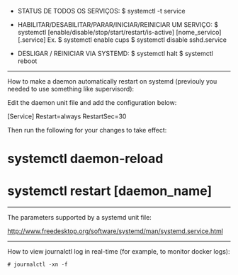 - STATUS DE TODOS OS SERVIÇOS:
    $ systemctl -t service

- HABILITAR/DESABILITAR/PARAR/INICIAR/REINICIAR UM SERVIÇO:
    $ systemctl [enable/disable/stop/start/restart/is-active] [nome_servico][.service]
  Ex.
    $ systemctl enable cups
    $ systemctl disable sshd.service

- DESLIGAR / REINICIAR VIA SYSTEMD:
    $ systemctl halt
    $ systemctl reboot

---

How to make a daemon automatically restart on systemd (previouly you needed to use something like supervisord):

Edit the daemon unit file and add the configuration below:

[Service]
Restart=always
RestartSec=30


Then run the following for your changes to take effect:

# systemctl daemon-reload
# systemctl restart [daemon_name]

----

The parameters supported by a systemd unit file:

http://www.freedesktop.org/software/systemd/man/systemd.service.html

---

How to view journalctl log in real-time (for example, to monitor docker logs):

    # journalctl -xn -f
